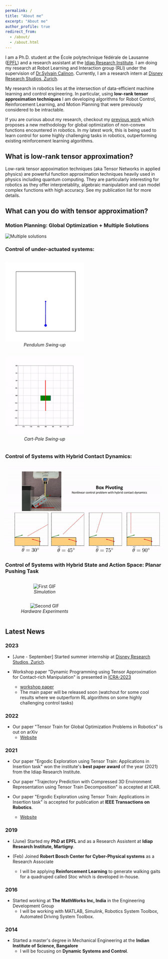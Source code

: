 ```yaml
---
permalink: /
title: "About me"
excerpt: "About me"
author_profile: true
redirect_from: 
  - /about/
  - /about.html
---
```

I am a Ph.D. student at the École polytechnique fédérale de Lausanne ([EPFL](https://www.epfl.ch/en/)) and a research assistant at the [Idiap Research Institute](https://www.idiap.ch/en). I am doing my research at Robot Learning and Interaction group (RLI) under the supervision of [Dr.Sylvain Calinon](https://calinon.ch/).  Currently, I am a research intern at [Disney Research Studios, Zurich](https://studios.disneyresearch.com/).


My research in robotics lies at the intersection of data-efficient machine learning and control engineering. In particular, using **low-rank tensor approximation techniques** I am developing algorithms for Robot Control, Reinforcement Learning, and Motion Planning that were previously considered to be intractable. 

If you are curious about my research, checkout my [previous work]((https://sites.google.com/view/ttgo/home)) which proposes a new methodology for global optimization of non-convex functions encountered in robotics. In my latest work, this is being used to learn control for some highly challenging tasks in robotics, outperforming existing reinforcement learning algorithms. 

## What is low-rank tensor approximation?
Low-rank tensor appoximation techniques (aka Tensor Networks in applied physics) are powerful function approximation techniques heavily used in physics including quantum computing. They are particularly interesting for robotics as they offer interpretablity, algebraic manipulation and can model complex functions with high accuracy. See my publication list for more details.  

## What can you do with tensor approximation?
### Motion Planning: Global Optimization + Multiple Solutions
![](../images/ttgo_no_task_1.gif "Multiple solutions")

### Control of under-actuated systems:
<div>
    <div style="display:inline-block; width:50%;">
        <p align="center">
            <img src="../images/pendulum_swinup.gif" alt="First GIF" width="400">
            <br>
            <em>Pendulum Swing-up</em>
        </p>
    </div>
    <div style="display:inline-block; width:50%;">
        <p align="center">
            <img src="../images/cartpole.gif" alt="Second GIF" 
            width="400">
            <br>
            <em>Cart-Pole Swing-up </em>
        </p>
    </div>
</div>

### Control of Systems with Hybrid Contact Dynamics:

![](../images/box_pivot.gif)

### Control of Systems with Hybrid State and Action Space: Planar Pushing Task

<div>
    <div style="display:inline-block; width:50%;">
        <p align="center">
            <img src="../images/pusshing_sim.gif" alt="First GIF" width="400">
            <br>
            <em>Simulation</em>
        </p>
    </div>
    <div style="display:inline-block; width:50%;">
        <p align="center">
            <img src="../images/pusing_hw.gif" alt="Second GIF" 
            width="400">
            <br>
            <em> Hardware Experiments </em>
        </p>
    </div>
</div>



## Latest News
### 2023
- [June - September] Started summer internship at [Disney Research Studios, Zurich](https://studios.disneyresearch.com/). 

- Workshop paper "Dynamic Programming using Tensor Approximation for Contact-rich Manipulation" is presented in [ICRA-2023](https://sites.google.com/view/icra2023embracingcontacts/home?pli=1) 
  - [workshop paper](https://openreview.net/pdf?id=nhiMzuaPoP)
  - The main paper will be released soon (watchout for some cool results where we outperform RL algorithms on some highly challenging control tasks)


### 2022
- Our paper "Tensor Train for Global Optimization Problems in Robotics" is out on arXiv 
  - [Website](https://sites.google.com/view/ttgo/home)

### 2021
- Our paper "Ergodic Exploration using Tensor Train: Applications in Insertion task" won the institute's  **best paper award** of the year (2021) from the Idiap Research Institute.

- Our paper "Trajectory Prediction with Compressed 3D Environment Representation using Tensor Train Decomposition" is accepted at ICAR. 

- Our paper "Ergodic Exploration using Tensor Train: Applications in Insertion task" is accepted for publication at **IEEE Transactions on Robotics**.
  - [Website](https://sites.google.com/view/ergodic-exploration/)

### 2019
- (June) Started my **PhD at EPFL** and as a Research Assistent at **Idiap Research Institute, Martigny**.

- (Feb) Joined **Robert Bosch Center for Cyber-Physical systems** as a Research Associate
  - I will be applying **Reinforcement Learning** to generate walking gaits for a quadruped called Stoc which is developed in-house.

### 2016
- Started working at **The MathWorks Inc, India** in the Engineering Development Group
  - I will be working with MATLAB, Simulink, Robotics System Toolbox, Automated Driving System Toolbox.

### 2014
- Started a master's degree in Mechanical Engineering at the **Indian Institute of Science, Bangalore**
  - I will be focusing on **Dynamic Systems and Control**.
